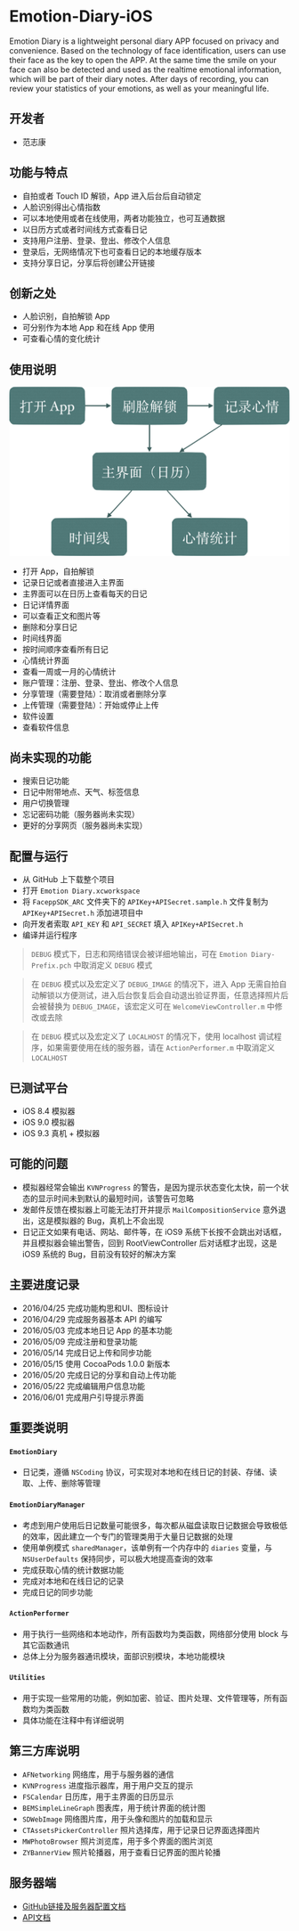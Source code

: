 # Emotion-Diary-iOS

Emotion Diary is a lightweight personal diary APP focused on privacy and convenience. Based on the technology of face identification, users can use their face as the key to open the APP. At the same time the smile on your face can also be detected and used as the realtime emotional information, which will be part of their diary notes. After days of recording, you can review your statistics of your emotions, as well as your meaningful life.

## 开发者

* 范志康

## 功能与特点

* 自拍或者 Touch ID 解锁，App 进入后台后自动锁定
* 人脸识别得出心情指数
* 可以本地使用或者在线使用，两者功能独立，也可互通数据
* 以日历方式或者时间线方式查看日记
* 支持用户注册、登录、登出、修改个人信息
* 登录后，无网络情况下也可查看日记的本地缓存版本
* 支持分享日记，分享后将创建公开链接

## 创新之处

* 人脸识别，自拍解锁 App
* 可分别作为本地 App 和在线 App 使用
* 可查看心情的变化统计

## 使用说明

![流程](流程.png)

* 打开 App，自拍解锁
* 记录日记或者直接进入主界面
* 主界面可以在日历上查看每天的日记
* 日记详情界面
 * 可以查看正文和图片等
 * 删除和分享日记
* 时间线界面
 * 按时间顺序查看所有日记
* 心情统计界面
 * 查看一周或一月的心情统计
 * 账户管理：注册、登录、登出、修改个人信息
 * 分享管理（需要登陆）：取消或者删除分享
 * 上传管理（需要登陆）：开始或停止上传
 * 软件设置
 * 查看软件信息

## 尚未实现的功能

* 搜索日记功能
* 日记中附带地点、天气、标签信息
* 用户切换管理
* 忘记密码功能（服务器尚未实现）
* 更好的分享网页（服务器尚未实现）

## 配置与运行

* 从 GitHub 上下载整个项目
* 打开 `Emotion Diary.xcworkspace`
* 将 `FaceppSDK_ARC` 文件夹下的 `APIKey+APISecret.sample.h` 文件复制为 `APIKey+APISecret.h` 添加进项目中
* 向开发者索取 `API_KEY` 和 `API_SECRET` 填入 `APIKey+APISecret.h`
* 编译并运行程序

> `DEBUG` 模式下，日志和网络错误会被详细地输出，可在 `Emotion Diary-Prefix.pch` 中取消定义 `DEBUG` 模式

> 在 `DEBUG` 模式以及宏定义了 `DEBUG_IMAGE` 的情况下，进入 App 无需自拍自动解锁以方便测试，进入后台恢复后会自动退出验证界面，任意选择照片后会被替换为 `DEBUG_IMAGE`，该宏定义可在 `WelcomeViewController.m` 中修改或去除

> 在 `DEBUG` 模式以及宏定义了 `LOCALHOST` 的情况下，使用 localhost 调试程序，如果需要使用在线的服务器，请在 `ActionPerformer.m` 中取消定义 `LOCALHOST`

## 已测试平台

* iOS 8.4 模拟器
* iOS 9.0 模拟器
* iOS 9.3 真机 + 模拟器

## 可能的问题

* 模拟器经常会输出 `KVNProgress` 的警告，是因为提示状态变化太快，前一个状态的显示时间未到默认的最短时间，该警告可忽略
* 发邮件反馈在模拟器上可能无法打开并提示 `MailCompositionService` 意外退出，这是模拟器的 Bug，真机上不会出现
* 日记正文如果有电话、网站、邮件等，在 iOS9 系统下长按不会跳出对话框，并且模拟器会输出警告，回到 RootViewController 后对话框才出现，这是 iOS9 系统的 Bug，目前没有较好的解决方案

## 主要进度记录

* 2016/04/25 完成功能构思和UI、图标设计
* 2016/04/29 完成服务器基本 API 的编写
* 2016/05/03 完成本地日记 App 的基本功能
* 2016/05/09 完成注册和登录功能
* 2016/05/14 完成日记上传和同步功能
* 2016/05/15 使用 CocoaPods 1.0.0 新版本
* 2016/05/20 完成日记的分享和自动上传功能
* 2016/05/22 完成编辑用户信息功能
* 2016/06/01 完成用户引导提示界面

## 重要类说明

#### `EmotionDiary`

* 日记类，遵循 `NSCoding` 协议，可实现对本地和在线日记的封装、存储、读取、上传、删除等管理

#### `EmotionDiaryManager`

* 考虑到用户使用后日记数量可能很多，每次都从磁盘读取日记数据会导致极低的效率，因此建立一个专门的管理类用于大量日记数据的处理
* 使用单例模式 `sharedManager`，该单例有一个内存中的 `diaries` 变量，与 `NSUserDefaults` 保持同步，可以极大地提高查询的效率
* 完成获取心情的统计数据功能
* 完成对本地和在线日记的记录
* 完成日记的同步功能

#### `ActionPerformer`

* 用于执行一些网络和本地动作，所有函数均为类函数，网络部分使用 block 与其它函数通讯
* 总体上分为服务器通讯模块，面部识别模块，本地功能模块

#### `Utilities`

* 用于实现一些常用的功能，例如加密、验证、图片处理、文件管理等，所有函数均为类函数
* 具体功能在注释中有详细说明

## 第三方库说明

* `AFNetworking` 网络库，用于与服务器的通信
* `KVNProgress` 进度指示器库，用于用户交互的提示
* `FSCalendar` 日历库，用于主界面的日历显示
* `BEMSimpleLineGraph` 图表库，用于统计界面的统计图
* `SDWebImage` 网络图片库，用于头像和图片的加载和显示
* `CTAssetsPickerController` 照片选择库，用于记录日记界面选择图片
* `MWPhotoBrowser` 照片浏览库，用于多个界面的图片浏览
* `ZYBannerView` 照片轮播器，用于查看日记界面的图片轮播

## 服务器端

* [GitHub链接及服务器配置文档](https://github.com/HackPKU/Emotion-Diary-Web)
* [API文档](https://github.com/HackPKU/Emotion-Diary-Web/tree/master/api)